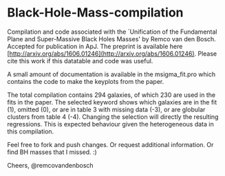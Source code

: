 # Black-Hole-Mass-compilation

Compilation and code associated with the `Unification of the Fundamental Plane and Super-Massive Black Holes Masses' by Remco van den Bosch. Accepted for publication in ApJ. The preprint is available here [http://arxiv.org/abs/1606.01246](http://arxiv.org/abs/1606.01246). Please cite this work if this datatable and code was useful.

A small amount of documentation is available in the msigma_fit.pro  which contains the code to make the keyplots from the paper.

The total compilation contains 294 galaxies, of which 230 are used in the fits in the paper. The selected keyword shows which galaxies are in the fit (1), omitted (0), or are in table 3 with missing data (-3), or are globular clusters from table 4 (-4). Changing the selection will directly the resulting regressions. This is expected behaviour given the heterogeneous data in this compilation. 

Feel free to fork and push changes. Or request additional information. Or find BH masses that I missed. :)

Cheers,
@remcovandenbosch


